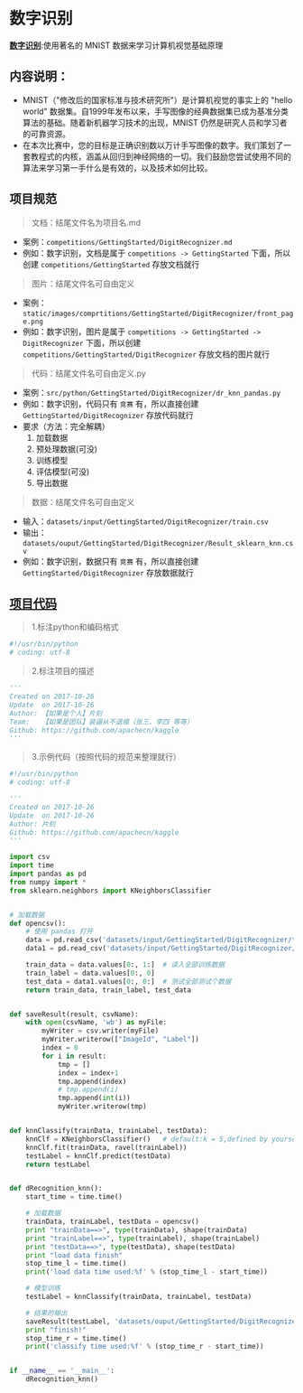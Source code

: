 # **数字识别**

[**数字识别**](/competitions/GettingStarted/DigitRecognizer.md):使用著名的 MNIST 数据来学习计算机视觉基础原理

## 内容说明：

* MNIST（"修改后的国家标准与技术研究所"）是计算机视觉的事实上的 "hello world" 数据集。自1999年发布以来，手写图像的经典数据集已成为基准分类算法的基础。随着新机器学习技术的出现，MNIST 仍然是研究人员和学习者的可靠资源。
* 在本次比赛中，您的目标是正确识别数以万计手写图像的数字。我们策划了一套教程式的内核，涵盖从回归到神经网络的一切。我们鼓励您尝试使用不同的算法来学习第一手什么是有效的，以及技术如何比较。

## 项目规范

> 文档：结尾文件名为项目名.md

* 案例：`competitions/GettingStarted/DigitRecognizer.md`
* 例如：数字识别，文档是属于 `competitions -> GettingStarted` 下面，所以创建 `competitions/GettingStarted` 存放文档就行

> 图片：结尾文件名可自由定义

* 案例：`static/images/comprtitions/GettingStarted/DigitRecognizer/front_page.png`
* 例如：数字识别，图片是属于 `competitions -> GettingStarted -> DigitRecognizer` 下面，所以创建 `competitions/GettingStarted/DigitRecognizer` 存放文档的图片就行


> 代码：结尾文件名可自由定义.py

* 案例：`src/python/GettingStarted/DigitRecognizer/dr_knn_pandas.py`
* 例如：数字识别，代码只有 `竞赛` 有，所以直接创建 `GettingStarted/DigitRecognizer` 存放代码就行
* 要求（方法：完全解耦）
    1. 加载数据
    2. 预处理数据(可没)
    3. 训练模型
    4. 评估模型(可没)
    5. 导出数据

> 数据：结尾文件名可自由定义

* 输入：`datasets/input/GettingStarted/DigitRecognizer/train.csv`
* 输出：`datasets/ouput/GettingStarted/DigitRecognizer/Result_sklearn_knn.csv`
* 例如：数字识别，数据只有 `竞赛` 有，所以直接创建 `GettingStarted/DigitRecognizer` 存放数据就行

## [项目代码](https://github.com/apachecn/kaggle/blob/master/src/python/GettingStarted/DigitRecognizer/dr_knn_pandas.py)

> 1.标注python和编码格式

```python
#!/usr/bin/python
# coding: utf-8
```


> 2.标注项目的描述

```python
'''
Created on 2017-10-26
Update  on 2017-10-26
Author: 【如果是个人】片刻
Team:   【如果是团队】装逼从不退缩（张三、李四 等等）
Github: https://github.com/apachecn/kaggle
'''
```

> 3.示例代码（按照代码的规范来整理就行）

```python
#!/usr/bin/python
# coding: utf-8

'''
Created on 2017-10-26
Update  on 2017-10-26
Author: 片刻
Github: https://github.com/apachecn/kaggle
'''

import csv
import time
import pandas as pd
from numpy import *
from sklearn.neighbors import KNeighborsClassifier


# 加载数据
def opencsv():
    # 使用 pandas 打开
    data = pd.read_csv('datasets/input/GettingStarted/DigitRecognizer/train.csv')
    data1 = pd.read_csv('datasets/input/GettingStarted/DigitRecognizer/test.csv')

    train_data = data.values[0:, 1:]  # 读入全部训练数据
    train_label = data.values[0:, 0]
    test_data = data1.values[0:, 0:]  # 测试全部测试个数据
    return train_data, train_label, test_data


def saveResult(result, csvName):
    with open(csvName, 'wb') as myFile:
        myWriter = csv.writer(myFile)
        myWriter.writerow(["ImageId", "Label"])
        index = 0
        for i in result:
            tmp = []
            index = index+1
            tmp.append(index)
            # tmp.append(i)
            tmp.append(int(i))
            myWriter.writerow(tmp)


def knnClassify(trainData, trainLabel, testData):
    knnClf = KNeighborsClassifier()   # default:k = 5,defined by yourself:KNeighborsClassifier(n_neighbors=10)
    knnClf.fit(trainData, ravel(trainLabel))
    testLabel = knnClf.predict(testData)
    return testLabel


def dRecognition_knn():
    start_time = time.time()

    # 加载数据
    trainData, trainLabel, testData = opencsv()
    print "trainData==>", type(trainData), shape(trainData)
    print "trainLabel==>", type(trainLabel), shape(trainLabel)
    print "testData==>", type(testData), shape(testData)
    print "load data finish"
    stop_time_l = time.time()
    print('load data time used:%f' % (stop_time_l - start_time))

    # 模型训练
    testLabel = knnClassify(trainData, trainLabel, testData)

    # 结果的输出
    saveResult(testLabel, 'datasets/ouput/GettingStarted/DigitRecognizer/Result_sklearn_knn.csv')
    print "finish!"
    stop_time_r = time.time()
    print('classify time used:%f' % (stop_time_r - start_time))


if __name__ == '__main__':
    dRecognition_knn()
```